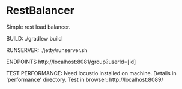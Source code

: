 # RestBalancer
Simple rest load balancer.

BUILD:
./gradlew build

RUNSERVER:
./jetty/runserver.sh

ENDPOINTS
http://localhost:8081/group?userId=[id]

TEST PERFORMANCE:
Need locustio installed on machine. Details in 'performance' directory.
Test in browser: http://localhost:8089/

